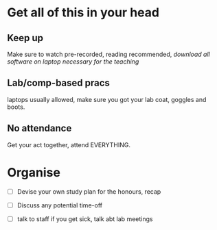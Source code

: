 # Get all of this in your head

## Keep up

Make sure to watch pre-recorded, reading recommended, *download all software on laptop necessary for the teaching*

## Lab/comp-based pracs

laptops usually allowed, make sure you got your lab coat, goggles and boots.

## No attendance

Get your act together, attend EVERYTHING. 
# Organise

- [ ] Devise your own study plan for the honours, recap
- [ ] Discuss any potential time-off
- [ ] talk to staff if you get sick, talk abt lab meetings



